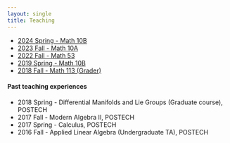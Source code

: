 ```yaml
---
layout: single
title: Teaching
---
```



* [2024 Spring - Math 10B](2024Spring/index)
* [2023 Fall - Math 10A](2023Fall/index)
* [2022 Fall - Math 53](2022Fall/index)
* [2019 Spring - Math 10B](2019Spring/index)
* [2018 Fall - Math 113 (Grader)](2018Fall/index)

#### Past teaching experiences

* 2018 Spring - Differential Manifolds and Lie Groups (Graduate course), POSTECH
* 2017 Fall - Modern Algebra II, POSTECH
* 2017 Spring - Calculus, POSTECH
* 2016 Fall - Applied Linear Algebra (Undergraduate TA), POSTECH